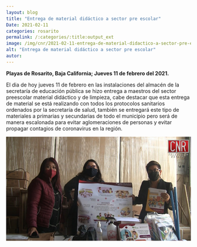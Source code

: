 ```yaml
---
layout: blog
title: "Entrega de material didáctico a sector pre escolar"
Date: 2021-02-11
categories: rosarito
permalink: /:categories/:title:output_ext
image: /img/cnr/2021-02-11-entrega-de-material-didactico-a-sector-pre-escolar.jpg
alt: "Entrega de material didáctico a sector pre escolar"
autor:
---
```


**Playas de Rosarito, Baja California; Jueves 11 de febrero del 2021.** 

El dia de hoy jueves 11 de febrero en las instalaciones del almacén de la secretaría de educación pública se hizo entrega a maestros del sector preescolar material didáctico y de limpieza, cabe destacar que esta entrega de material se está realizando con todos los protocolos sanitarios ordenados por la secretaría de salud, también se entregará este tipo de materiales a primarias y secundarias de todo el municipio pero será de manera escalonada para evitar aglomeraciones de personas y evitar propagar contagios de coronavirus en la región.

<div id="carouselExampleSlidesOnly" class="carousel slide" data-ride="carousel">
  <div class="carousel-inner">
    <div class="carousel-item active">
       <img class="d-block w-100" src="/img/cnr/2021-02-11-entrega-de-material-didactico-a-sector-pre-escolar.jpg" loading="lazy"  alt="Entrega de material didáctico a sector pre escolar">
    </div>
  </div>
</div>